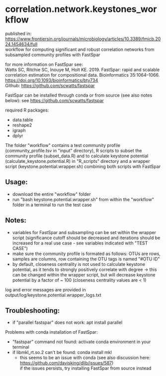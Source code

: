# correlation.network.keystones_workflow

published in: https://www.frontiersin.org/journals/microbiology/articles/10.3389/fmicb.2024.1454634/full  
workflow for computing significant and robust correlation networks from subsampled community profiles with FastSpar 
  
for more information on FastSpar see:  
Watts SC, Ritchie SC, Inouye M, Holt KE. 2019. FastSpar: rapid and scalable correlation estimation for compositional data. Bioinformatics 35:1064–1066.
https://doi.org/10.1093/bioinformatics/bty734  
Github: https://github.com/scwatts/fastspar  

FastSpar can be installed through conda or from source (see also notes below): see https://github.com/scwatts/fastspar

required R packages:
  - data.table
  - reshape2
  - igraph
  - dplyr

The folder "workflow" contains a test community profile (community_profile.tsv in "input" directory), R scripts to subset the community profile (subset_data.R) and to calculate keystone potential (calculate_keystone.potential.R) in "R_scripts" directory and a wrapper script (keystone.potential.wrapper.sh) combining both scripts with FastSpar

    
## Usage:
  - download the entire "workflow" folder
  - run "bash keystone.potential.wrapper.sh" from within the "workflow" folder in a terminal to run the test case

   
## Notes:
  - variables for FastSpar and subsampling can be set within the wrapper script (significance cutoff should be decreased and iterations should be increased for a real use case - see variables indicated with "TEST CASE")
  - make sure the community profile is formated as follows: OTUs are rows, samples are columns, row containing the OTU tags is named "#OTU ID"
  - by default, closeness centrality is not used to calculate keystone potential, as it tends to strongly positively correlate with degree
    -> this can be changed within the wrapper script, but will decrease keystone potential by a factor of ~ 100 (closeness centrality values are < 1)
    
log and error messages are provided in output/log/keystone.potential.wrapper_logs.txt



   
## Troubleshooting:  
  - if "parallel fastspar" does not work: apt install parallel  
    
  Problems with conda installation of FastSpar: 
  - "fastspar" command not found: activate conda environment in your terminal 
  - if libmkl_rt.so.2 can't be found: conda install mkl
      - this seems to be an issue with conda (see also discussion here: https://github.com/davisking/dlib/issues/587)  
        if the issues persists, try installing FastSpar from source instead
 
